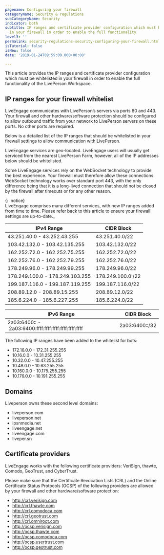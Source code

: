 ```yaml
---
pagename: Configuring your firewall
categoryName: Security & regulations
subCategoryName: Security
indicator: both
subtitle: IP ranges and certificate provider configuration which must be whitelisted
  in your firewall in order to enable the full functionality
level3: ''
permalink: security-regulations-security-configuring-your-firewall.html
isTutorial: false
isNew: false
date: '2019-01-24T09:59:09.000+00:00'

---
```

This article provides the IP ranges and certificate provider configuration which must be whitelisted in your firewall in order to enable the full functionality of the LivePerson Workspace.

## IP ranges for your firewall whitelist

LiveEngage communicates with LivePerson’s servers via ports 80 and 443. Your firewall and other hardware/software protection should be configured to allow outbound traffic from your network to LivePerson servers on these ports. No other ports are required.

Below is a detailed list of the IP ranges that should be whitelisted in your firewall settings to allow communication with LivePerson.

LiveEngage services are geo-located. LiveEngage users will usually get serviced from the nearest LivePerson Farm, however, all of the IP addresses below should be whitelisted.

Some LiveEngage services rely on the WebSocket technology to provide the best experience. Your firewall must therefore allow these connections. WebSocket technology works over standard port 443, with the only difference being that it is a long-lived connection that should not be closed by the firewall after timeouts or for any other reason.

{: .notice}  
LiveEngage comprises many different services, with new IP ranges added from time to time. Please refer back to this article to ensure your firewall settings are up-to-date._

| IPv4 Range | CIDR Block |
| --- | --- |
| 43.251.40.0 - 43.252.43.255 | 43.251.40.0/22 |
| 103.42.132.0 - 103.42.135.255 | 103.42.132.0/22 |
| 162.252.72.0 - 162.252.75.255 | 162.252.72.0/22 |
| 162.252.76.0 - 162.252.79.255 | 162.252.76.0/22 |
| 178.249.96.0 - 178.249.99.255 | 178.249.96.0/22 |
| 178.249.100.0 - 178.249.103.255 | 178.249.100.0 /22 |
| 199.187.116.0 - 199.187.119.255 | 199.187.116.0/22 |
| 208.89.12.0 - 208.89.15.255 | 208.89.12.0/22 |
| 185.6.224.0 - 185.6.227.255 | 185.6.224.0/22 |

| IPv6 Range | CIDR Block |
| --- | --- |
| 2a03:6400:: -  2a03:6400:ffff:ffff:ffff:ffff:ffff:ffff | 2a03:6400::/32 |

The following IP ranges have been added to the whitelist for bots:

* 172.16.0.0 - 172.31.255.255
* 10.16.0.0 - 10.31.255.255
* 10.32.0.0 - 10.47.255.255
* 10.48.0.0 - 10.63.255.255
* 10.160.0.0 - 10.175.255.255
* 10.176.0.0 - 10.191.255.255

## Domains

Liveperson owns these second level domains:

* liveperson.com
* liveperson.net
* lpsnmedia.net
* liveengage.net
* liveengage.com
* liveper.sn

## Certificate providers

LiveEngage works with the following certificate providers: VeriSign, thawte, Comodo, GeoTrust, and CyberTrust.

Please make sure that the Certificate Revocation Lists (CRL) and the Online Certificate Status Protocols (OCSP) of the following providers are allowed by your firewall and other hardware/software protection:

* http://crl.verisign.com
* http://crl.thawte.com
* http://crl.comodoca.com
* http://crl.geotrust.com
* http://crl.omniroot.com
* http://ocsp.verisign.com
* http://ocsp.thawte.com
* http://ocsp.comodoca.com
* http://ocsp.usertrust.com
* http://ocsp.geotrust.com